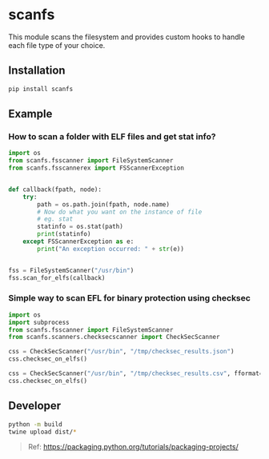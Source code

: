 # scanfs

This module scans the filesystem and provides custom hooks to handle each file
type of your choice.

## Installation

```bash
pip install scanfs
```

## Example

### How to scan a folder with ELF files and get stat info?

```python
import os
from scanfs.fsscanner import FileSystemScanner
from scanfs.fsscannerex import FSScannerException


def callback(fpath, node):
    try:
        path = os.path.join(fpath, node.name)
        # Now do what you want on the instance of file
        # eg. stat
        statinfo = os.stat(path)
        print(statinfo)
    except FSScannerException as e:
        print("An exception occurred: " + str(e))


fss = FileSystemScanner("/usr/bin")
fss.scan_for_elfs(callback)
```

### Simple way to scan EFL for binary protection using checksec

```python
import os
import subprocess
from scanfs.fsscanner import FileSystemScanner
from scanfs.scanners.checksecscanner import CheckSecScanner

css = CheckSecScanner("/usr/bin", "/tmp/checksec_results.json")
css.checksec_on_elfs()

css = CheckSecScanner("/usr/bin", "/tmp/checksec_results.csv", fformat="csv")
css.checksec_on_elfs()
```

## Developer

```bash
python -m build
twine upload dist/*
```

> Ref: https://packaging.python.org/tutorials/packaging-projects/
